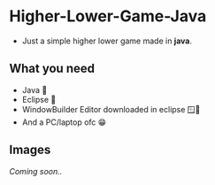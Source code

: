 # Higher-Lower-Game-Java

- Just a simple higher lower game made in **java**.

## What you need
- Java 🍵
- Eclipse 🌅
- WindowBuilder Editor downloaded in eclipse 🪟🔨
- And a PC/laptop ofc 😁

## Images

*Coming soon..*
